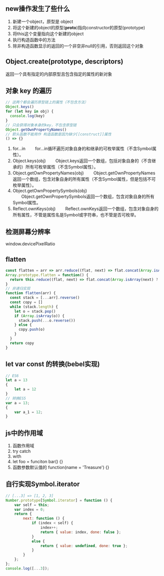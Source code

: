 ## new操作发生了些什么
1. 新建一个object，原型是 object
2. 将这个新建的object的原型(__proto__)指向constructor的原型(prototype)
3. 将this这个变量指向这个新建的object
4. 执行构造函数中的方法
5. 除非构造函数显示的返回的一个非空非null的引用，否则返回这个对象

## Object.create(prototype, descriptors)
返回一个具有指定的内部原型且包含指定的属性的新对象

## 对象 key 的遍历
```javascript
// 这两个都会遍历原型链上的属性（不包含方法）
Object.keys()
for (let key in obj) {
  console.log(key)
}
// 只会获得对象本身的key，不包含原型链
Object.getOwnPropertyNames()
// 箭头函数不能用作 构造函数是因为缺少[[construct]]属性
() => {}
```
1. for...in
　　for...in循环遍历对象自身的和继承的可枚举属性（不含Symbol属性）。
2. Object.keys(obj)
　　Object.keys返回一个数组，包括对象自身的（不含继承的）所有可枚举属性（不含Symbol属性）。
3. Object.getOwnPropertyNames(obj)
　　Object.getOwnPropertyNames返回一个数组，包含对象自身的所有属性（不含Symbol属性，但是包括不可枚举属性）。
4. Object.getOwnPropertySymbols(obj)
　　Object.getOwnPropertySymbols返回一个数组，包含对象自身的所有Symbol属性。
5. Reflect.ownKeys(obj)
　　Reflect.ownKeys返回一个数组，包含对象自身的所有属性，不管是属性名是Symbol或字符串，也不管是否可枚举。

## 检测屏幕分辨率
window.devicePixelRatio

## flatten
```javascript
const flatten = arr => arr.reduce((flat, next) => flat.concat(Array.isArray(next) ? flatten(next) : next), [])
Array.prototype.flatten = function() {
  return this.reduce((flat, next) => flat.concat(Array.isArray(next) ? next.flatten() : next), [])
}
// 非递归实现
function flatten(arr) {
  const stack = [...arr].reverse()
  const copy = []
  while (stack.length) {
    let o = stack.pop()
    if (Array.isArray(o)) {
      stack.push(...o.reverse())
    } else {
      copy.push(o)
    }
  }
  return copy
}
```

## let var const 的转换(bebel实现)
```javascript
// ES6
let a = 13
{
    let a = 12
}
// 转换ES5
var a = 13;
{
    var a_1 = 12;
}
```

## js中的作用域
1. 函数作用域
2. try catch
3. with
4. let foo = funciton bar() {}
5. 函数参数默认值的 function(name = 'Treasure') {}

## 自行实现Symbol.iterator
```javascript
// [...3] => [1, 2, 3]
Number.prototype[Symbol.iterator] = function () {
    var self = this;
    var index = 0;
    return {
        next: function () {
            if (index < self) {
                index++;
                return { value: index, done: false };
            }
            else {
                return { value: undefined, done: true };
            }
        }
    };
};
console.log([...3]);
```